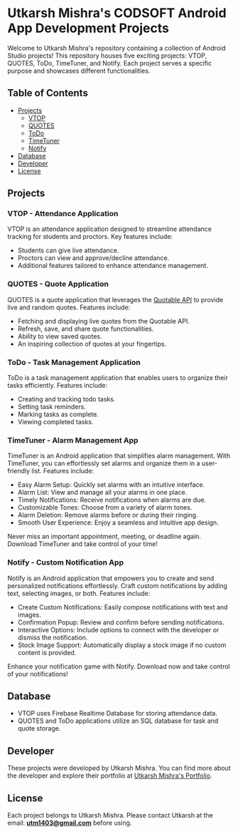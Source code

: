 # Utkarsh Mishra's CODSOFT Android App Development Projects

Welcome to Utkarsh Mishra's repository containing a collection of Android Studio projects! This repository houses five exciting projects: VTOP, QUOTES, ToDo, TimeTuner, and Notify. Each project serves a specific purpose and showcases different functionalities.

## Table of Contents

- [Projects](#projects)
  - [VTOP](#vtop)
  - [QUOTES](#quotes)
  - [ToDo](#todo)
  - [TimeTuner](#timetuner)
  - [Notify](#notify)
- [Database](#database)
- [Developer](#developer)
- [License](#license)

## Projects

### VTOP - Attendance Application

VTOP is an attendance application designed to streamline attendance tracking for students and proctors. Key features include:

- Students can give live attendance.
- Proctors can view and approve/decline attendance.
- Additional features tailored to enhance attendance management.

### QUOTES - Quote Application

QUOTES is a quote application that leverages the [Quotable API](https://api.quotable.io/) to provide live and random quotes. Features include:

- Fetching and displaying live quotes from the Quotable API.
- Refresh, save, and share quote functionalities.
- Ability to view saved quotes.
- An inspiring collection of quotes at your fingertips.

### ToDo - Task Management Application

ToDo is a task management application that enables users to organize their tasks efficiently. Features include:

- Creating and tracking todo tasks.
- Setting task reminders.
- Marking tasks as complete.
- Viewing completed tasks.

### TimeTuner - Alarm Management App

TimeTuner is an Android application that simplifies alarm management. With TimeTuner, you can effortlessly set alarms and organize them in a user-friendly list. Features include:

- Easy Alarm Setup: Quickly set alarms with an intuitive interface.
- Alarm List: View and manage all your alarms in one place.
- Timely Notifications: Receive notifications when alarms are due.
- Customizable Tones: Choose from a variety of alarm tones.
- Alarm Deletion: Remove alarms before or during their ringing.
- Smooth User Experience: Enjoy a seamless and intuitive app design.

Never miss an important appointment, meeting, or deadline again. Download TimeTuner and take control of your time!

### Notify - Custom Notification App

Notify is an Android application that empowers you to create and send personalized notifications effortlessly. Craft custom notifications by adding text, selecting images, or both. Features include:

- Create Custom Notifications: Easily compose notifications with text and images.
- Confirmation Popup: Review and confirm before sending notifications.
- Interactive Options: Include options to connect with the developer or dismiss the notification.
- Stock Image Support: Automatically display a stock image if no custom content is provided.

Enhance your notification game with Notify. Download now and take control of your notifications!

## Database

- VTOP uses Firebase Realtime Database for storing attendance data.
- QUOTES and ToDo applications utilize an SQL database for task and quote storage.

## Developer

These projects were developed by Utkarsh Mishra. You can find more about the developer and explore their portfolio at [Utkarsh Mishra's Portfolio](https://utkarsh140503.github.io/Portfolio/).

## License

Each project belongs to Utkarsh Mishra. Please contact Utkarsh at the email: **utm1403@gmail.com** before using.

